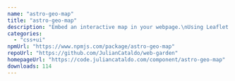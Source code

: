 ```yaml
---
name: "astro-geo-map"
title: "astro-geo-map"
description: "Embed an interactive map in your webpage.\nUsing Leaflet.js under the hood."
categories:
  - "css+ui"
npmUrl: "https://www.npmjs.com/package/astro-geo-map"
repoUrl: "https://github.com/JulianCataldo/web-garden"
homepageUrl: "https://code.juliancataldo.com/component/astro-geo-map"
downloads: 114
---
```

